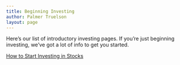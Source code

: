```yaml
---
title: Beginning Investing
author: Palmer Truelson
layout: page
---
```

Here&#8217;s our list of introductory investing pages. If you&#8217;re just beginning investing, we&#8217;ve got a lot of info to get you started.

[How to Start Investing in Stocks][1]

 [1]: http://www.valuablebehavior.com/how-to-start-investing-in-stocks/ "How to Start Investing In Stocks"